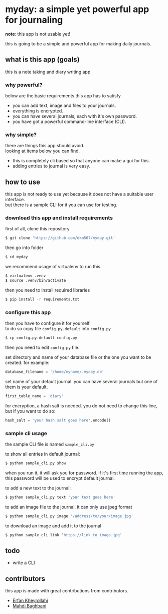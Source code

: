 # myday: a simple yet powerful app for journaling

__note__: this app is not usable yet!

this is going to be a simple and powerful app for making daily journals.


## what is this app (goals)

this is a note taking and diary writing app

### why powerful?

below are the basic requirements this app has to satisfy

- you can add text, image and files to your journals.
- everything is encrypted.
- you can have several journals, each with it's own password.
- you have got a powerful command-line interface (CLI).


### why simple?

there are things this app should avoid.  
looking at items below you can find.

- this is completely cli based so that anyone can make a gui for this.
- adding entries to journal is very easy.

## how to use

this app is not ready to use yet because it does not have a suitable user interface.  
but there is a sample CLI for it you can use for testing.

### download this app and install requirements

first of all, clone this repository

```bash
$ git clone 'https://github.com/ekm507/myday.git'
```

then go into folder

```bash
$ cd myday
```

we recommend usage of virtualenv to run this.
```bash
$ virtualenv .venv
$ source .venv/bin/activate
```

then you need to install required libraries
```bash
$ pip install -r requirements.txt
```


### configure this app

then you have to configure it for yourself.  
to do so copy file `config.py.default` into `config.py`

```bash
$ cp config.py.default config.py
```

then you need to edit `config.py` file.

set directory and name of your database file or the one you want to be created. for example:
```python
database_filename = '/home/myname/.myday.db'
```

set name of your default journal. you can have several journals but one of them is your default.

```python
first_table_name = 'diary'
```

for encryption, a hash salt is needed. you do not need to change this line, but if you want to do so:
```python
hash_salt = 'your hash salt goes here'.encode()
```

### sample cli usage

the sample CLI file is named `sample_cli.py`

to show all entries in default journal:

```bash
$ python sample_cli.py show
```

when you run it, it will ask you for password. if it's first time running the app, this password will be used to encrypt default journal.


to add a new text to the journal:
```bash
$ python sample_cli.py text 'your text goes here'
```

to add an image file to the journal. it can only use jpeg format

```bash
$ python sample_cli.py image '/address/to/your/image.jpg'
```

to download an image and add it to the journal
```bash
$ python sample_cli link 'https://link_to_image.jpg'
```

## todo

- write a CLI

## contributors

this app is made with great contributions from contributors.  

- [Erfan Kheyrollahi](https://github.com/ekm507)
- [Mahdi Baghbani](https://github.com/MahdiBaghbani)